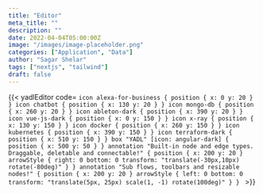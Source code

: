 ```yaml
---
title: "Editor"
meta_title: ""
description: ""
date: 2022-04-04T05:00:00Z
image: "/images/image-placeholder.png"
categories: ["Application", "Data"]
author: "Sagar Shelar"
tags: ["nextjs", "tailwind"]
draft: false
---
```


{{< yadlEditor code=
`icon alexa-for-business { position { x: 0 y: 20 } }
icon chatbot { position { x: 130 y: 20 } }
icon mongo-db { position { x: 260 y: 20 } }
icon ableton-dark { position { x: 390 y: 20 } }
icon vue-js-dark { position { x: 0 y: 150 } }
icon x-ray { position { x: 130 y: 150 } }
icon docker { position { x: 260 y: 150 } }
icon kubernetes { position { x: 390 y: 150 } }
icon terraform-dark { position { x: 510 y: 150 } }
box "YADL" [icon: angular-dark] {
    position {
        x: 500 y: 50
    }
}
annotation "Built-in node and edge types. Draggable, deletable and connectable!" {
    position {
        x: 200 y: 20
    }
    arrowStyle {
        right: 0
        bottom: 0
        transform: "translate(-30px,10px) rotate(-80deg)"
    }
}
annotation "Sub flows, toolbars and resizable nodes!" {
    position {
        x: 200 y: 20
    }
    arrowStyle {
        left: 0
        bottom: 0
        transform: "translate(5px, 25px) scale(1, -1) rotate(100deg)"
    }
}
` >}}
